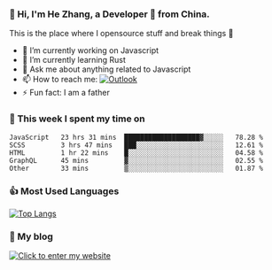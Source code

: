 ### 👋 Hi, I'm He Zhang, a Developer 🚀 from China.

This is the place where I opensource stuff and break things :rofl:

- 🔭  I’m currently working on Javascript
- 🌱  I’m currently learning Rust
- 💬  Ask me about anything related to Javascript
- 📫  How to reach me: [![Outlook](https://img.shields.io/badge/-Outlook-0078D4?style=flat&logo=Microsoft-Outlook&logoColor=white)](mailto:zhanghecool@outlook.com)
- ⚡  Fun fact: I am a father

### 💪 This week I spent my time on 
<!--START_SECTION:waka-->
```text
JavaScript   23 hrs 31 mins  ███████████████████▓░░░░░   78.28 % 
SCSS         3 hrs 47 mins   ███░░░░░░░░░░░░░░░░░░░░░░   12.61 % 
HTML         1 hr 22 mins    █░░░░░░░░░░░░░░░░░░░░░░░░   04.58 % 
GraphQL      45 mins         ▓░░░░░░░░░░░░░░░░░░░░░░░░   02.55 % 
Other        33 mins         ▒░░░░░░░░░░░░░░░░░░░░░░░░   01.87 % 
```
<!--END_SECTION:waka-->

### 👍 Most Used Languages
[![Top Langs](https://github-readme-stats.vercel.app/api/top-langs/?username=zhanghecool&layout=compact)](https://zhanghe.cool)

### 🌈 My blog 
[![Click to enter my website](https://cdn.jsdelivr.net/gh/zhanghecool/assets/images/gif/zhanghecools.gif)](https://zhanghe.cool)
